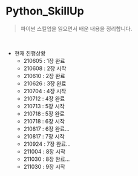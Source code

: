 # Python_SkillUp
>파이썬 스킬업을 읽으면서 배운 내용을 정리합니다.
<br>

- 현재 진행상황
  - 210605 : 1장 완료
  - 210608 : 2장 시작
  - 210610 : 2장 완료
  - 210626 : 3장 완료
  - 210704 : 4장 시작
  - 210712 : 4장 완료
  - 210713 : 5장 시작
  - 210718 : 5장 완료
  - 210718 : 6장 시작
  - 210817 : 6장 완료...
  - 210817 : 7장 시작
  - 210924 : 7장 완료...
  - 211004 : 8장 시작
  - 211030 : 8장 완료...
  - 211030 : 9장 시작

